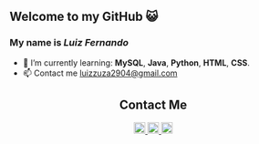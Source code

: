 ## Welcome to my GitHub 😺
### My name is _Luiz Fernando_

- 🌱 I’m currently learning: **MySQL**, **Java**, **Python**, **HTML**, **CSS**.
- 📫 Contact me [luizzuza2904@gmail.com]()

<div align="center">
  <h2>Contact Me</h2>
    <a href="mailto:luizzuza2904@gmail.com" target="_blank">
       <img height="20px" alt="logo-gmail" src="https://img.shields.io/badge/Gmail-D14836?style=for-the-badge&logo=gmail&logoColor=white">
    <a href="http://wa.me/5516992554689" target="_blank">
      <img height="20px" alt="logo-whatsapp" src="https://img.shields.io/badge/WhatsApp-25D366?style=for-the-badge&logo=whatsapp&logoColor=white">
    <a href ="https://www.linkedin.com/in/luiz-fernando-rodrigues-40453518a/" target="_blank">
     <img height="20px" src="https://img.shields.io/badge/LinkedIn-0077B5?style=for-the-badge&logo=linkedin&logoColor=white">
 </div>
